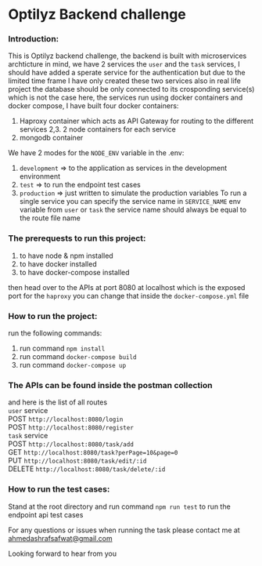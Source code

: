 # Optilyz Backend challenge


### Introduction:

This is Optilyz backend challenge, the backend is built with microservices archticture in mind, we have 2 services the `user` and the `task` services, I should have added a sperate service for the authentication but due to the limited time frame I have only created these two services also in real life project the database should be only connected to its crosponding service(s) which is not the case here, the services run using docker containers and docker compose, I have built four docker containers:
1. Haproxy container which acts as API Gateway for routing to the different services
2,3. 2 node containers for each service
4. mongodb container

We have 2 modes for the `NODE_ENV` variable in the .env:
1. `development` => to the application as services in the development environment
2. `test` => to run the endpoint test cases
3. `production` => just written to simulate the production variables
To run a single service you can specify the service name in `SERVICE_NAME` env variable from `user` or `task`
the service name should always be equal to the route file name

### The prerequests to run this project:

   1. to have node & npm installed 
   2. to have docker installed 
   3. to have docker-compose installed

then head over to the APIs at port 8080 at localhost which is the exposed port for the `haproxy` you can change that inside the `docker-compose.yml` file

### How to run the project:

 run the following commands:

   1. run command `npm install`
   2. run command `docker-compose build`
   3. run command `docker-compose up`


### The APIs can be found inside the postman collection

   and here is the list of all routes <br />
`user` service  <br />
   POST   `http://localhost:8080/login` <br />
   POST   `http://localhost:8080/register` <br />
`task` service   <br />
   POST   `http://localhost:8080/task/add` <br />
   GET    `http://localhost:8080/task?perPage=10&page=0` <br />
   PUT    `http://localhost:8080/task/edit/:id` <br />
   DELETE `http://localhost:8080/task/delete/:id` <br />



### How to run the test cases:

Stand at the root directory and run command `npm run test` to run the endpoint api test cases 


For any questions or issues when running the task please contact me at ahmedashrafsafwat@gmail.com

Looking forward to hear from you